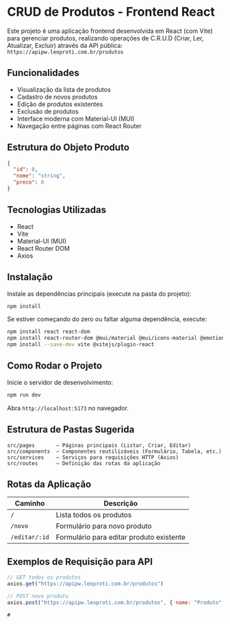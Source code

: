 # CRUD de Produtos - Frontend React

Este projeto é uma aplicação frontend desenvolvida em React (com Vite) para gerenciar produtos, realizando operações de C.R.U.D (Criar, Ler, Atualizar, Excluir) através da API pública:  
`https://apipw.leoproti.com.br/produtos`

## Funcionalidades

- Visualização da lista de produtos
- Cadastro de novos produtos
- Edição de produtos existentes
- Exclusão de produtos
- Interface moderna com Material-UI (MUI)
- Navegação entre páginas com React Router

## Estrutura do Objeto Produto

```json
{
  "id": 0,
  "nome": "string",
  "preco": 0
}
```

## Tecnologias Utilizadas
- React
- Vite
- Material-UI (MUI)
- React Router DOM
- Axios

## Instalação

Instale as dependências principais (execute na pasta do projeto):

```bash
npm install
```

Se estiver começando do zero ou faltar alguma dependência, execute:

```bash
npm install react react-dom
npm install react-router-dom @mui/material @mui/icons-material @emotion/react @emotion/styled axios
npm install --save-dev vite @vitejs/plugin-react
```

## Como Rodar o Projeto

Inicie o servidor de desenvolvimento:

```bash
npm run dev
```

Abra `http://localhost:5173` no navegador.

## Estrutura de Pastas Sugerida

```
src/pages       — Páginas principais (Listar, Criar, Editar)
src/components  — Componentes reutilizáveis (Formulário, Tabela, etc.)
src/services    — Serviços para requisições HTTP (Axios)
src/routes      — Definição das rotas da aplicação
```

## Rotas da Aplicação

| Caminho       | Descrição                     |
| ------------- | -----------------------------|
| `/`           | Lista todos os produtos       |
| `/novo`       | Formulário para novo produto  |
| `/editar/:id` | Formulário para editar produto existente |

## Exemplos de Requisição para API

```js
// GET todos os produtos
axios.get("https://apipw.leoproti.com.br/produtos")

// POST novo produto
axios.post("https://apipw.leoproti.com.br/produtos", { nome: "Produto", preco: 10 })

#
